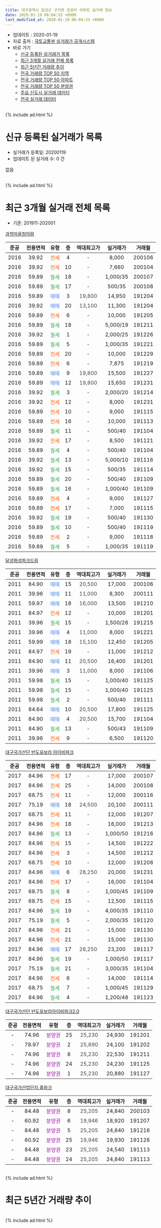 ```yaml
---
title: 대구광역시 달성군 구지면 응암리 아파트 실거래 정보
date: 2020-01-19 06:04:33 +0900
last_modified_at: 2020-01-19 06:04:33 +0900
---
```


* 업데이트 : 2020-01-19
* 자료 출처 : [국토교통부 실거래가 공개시스템](http://rt.molit.go.kr)
* 바로 가기
    * [신규 등록된 실거래가 목록](#신규-등록된-실거래가-목록)
    * [최근 3개월 실거래 전체 목록](#최근-3개월-실거래-전체-목록)
    * [최근 5년간 거래량 추이](#최근-5년간-거래량-추이)
    * [전국 거래량 TOP 50 지역](https://apt-info.github.io/apt-trade-info/최근-3개월-전국에서-가장-거래가-많이-발생한-지역)
    * [전국 거래량 TOP 50 아파트](https://apt-info.github.io/apt-trade-info/최근-3개월-전국에서-가장-거래가-많이-발생한-아파트)
    * [전국 거래량 TOP 50 분양권](https://apt-info.github.io/apt-trade-info/최근-3개월-전국에서-가장-거래가-많이-발생한-분양권)
    * [주요 신도시 실거래 데이터](https://apt-info.github.io/apt-trade-info/주요-신도시)
    * [전국 실거래 데이터](https://apt-info.github.io/apt-trade-info/전국)
<br>
{% include ad.html %}
<br>

# 신규 등록된 실거래가 목록
* 실거래가 등록일: 20200119
* 업데이트 된 실거래 수: 0 건

없음

<br>
{% include ad.html %}
<br>

# 최근 3개월 실거래 전체 목록
* 기준: 201911-202001


[과학마을청아람](https://search.naver.com/search.naver?query=%EB%8C%80%EA%B5%AC%EA%B4%91%EC%97%AD%EC%8B%9C+%EB%8B%AC%EC%84%B1%EA%B5%B0+%EA%B5%AC%EC%A7%80%EB%A9%B4+%EC%9D%91%EC%95%94%EB%A6%AC+%EA%B3%BC%ED%95%99%EB%A7%88%EC%9D%84%EC%B2%AD%EC%95%84%EB%9E%8C)

|준공|전용면적|유형|층|역대최고가|실거래가|거래월|
|:---:|:---:|:---:|:---:|:---:|:---:|:---:|
|2016|39.92|<span style="color:#ff5a00">전세</span>|4|<span style="color:#444444">-</span>|8,000|200106|
|2016|39.92|<span style="color:#ff5a00">전세</span>|10|<span style="color:#444444">-</span>|7,660|200104|
|2016|59.89|<span style="color:#34a853">월세</span>|18|<span style="color:#444444">-</span>|1,000/35|200107|
|2016|59.89|<span style="color:#34a853">월세</span>|17|<span style="color:#444444">-</span>|500/35|200108|
|2016|59.89|<span style="color:#4285f3">매매</span>|3|<span style="color:#444444">19,800</span>|14,950|191204|
|2016|39.92|<span style="color:#4285f3">매매</span>|20|<span style="color:#444444">13,100</span>|11,300|191204|
|2016|59.89|<span style="color:#ff5a00">전세</span>|6|<span style="color:#444444">-</span>|10,000|191205|
|2016|59.89|<span style="color:#34a853">월세</span>|18|<span style="color:#444444">-</span>|5,000/19|191211|
|2016|39.92|<span style="color:#34a853">월세</span>|1|<span style="color:#444444">-</span>|2,000/25|191226|
|2016|59.89|<span style="color:#34a853">월세</span>|5|<span style="color:#444444">-</span>|1,000/35|191221|
|2016|59.89|<span style="color:#ff5a00">전세</span>|20|<span style="color:#444444">-</span>|10,000|191229|
|2016|59.89|<span style="color:#ff5a00">전세</span>|6|<span style="color:#444444">-</span>|7,875|191219|
|2016|59.89|<span style="color:#4285f3">매매</span>|9|<span style="color:#444444">19,800</span>|15,500|191227|
|2016|59.89|<span style="color:#4285f3">매매</span>|12|<span style="color:#444444">19,800</span>|15,650|191231|
|2016|39.92|<span style="color:#34a853">월세</span>|3|<span style="color:#444444">-</span>|2,000/20|191214|
|2016|39.92|<span style="color:#ff5a00">전세</span>|12|<span style="color:#444444">-</span>|8,000|191231|
|2016|59.89|<span style="color:#ff5a00">전세</span>|10|<span style="color:#444444">-</span>|9,000|191115|
|2016|59.89|<span style="color:#ff5a00">전세</span>|16|<span style="color:#444444">-</span>|10,000|191113|
|2016|59.89|<span style="color:#34a853">월세</span>|11|<span style="color:#444444">-</span>|500/40|191104|
|2016|39.92|<span style="color:#ff5a00">전세</span>|17|<span style="color:#444444">-</span>|8,500|191121|
|2016|59.89|<span style="color:#34a853">월세</span>|4|<span style="color:#444444">-</span>|500/40|191104|
|2016|39.92|<span style="color:#34a853">월세</span>|13|<span style="color:#444444">-</span>|5,000/10|191116|
|2016|39.92|<span style="color:#34a853">월세</span>|15|<span style="color:#444444">-</span>|500/35|191114|
|2016|59.89|<span style="color:#34a853">월세</span>|20|<span style="color:#444444">-</span>|500/40|191109|
|2016|59.89|<span style="color:#34a853">월세</span>|16|<span style="color:#444444">-</span>|1,000/40|191109|
|2016|59.89|<span style="color:#ff5a00">전세</span>|4|<span style="color:#444444">-</span>|9,000|191127|
|2016|59.89|<span style="color:#ff5a00">전세</span>|17|<span style="color:#444444">-</span>|7,000|191115|
|2016|39.92|<span style="color:#34a853">월세</span>|19|<span style="color:#444444">-</span>|500/40|191130|
|2016|59.89|<span style="color:#34a853">월세</span>|10|<span style="color:#444444">-</span>|500/40|191119|
|2016|59.89|<span style="color:#ff5a00">전세</span>|2|<span style="color:#444444">-</span>|9,000|191118|
|2016|59.89|<span style="color:#34a853">월세</span>|5|<span style="color:#444444">-</span>|1,000/35|191119|

[달성화성파크드림](https://search.naver.com/search.naver?query=%EB%8C%80%EA%B5%AC%EA%B4%91%EC%97%AD%EC%8B%9C+%EB%8B%AC%EC%84%B1%EA%B5%B0+%EA%B5%AC%EC%A7%80%EB%A9%B4+%EC%9D%91%EC%95%94%EB%A6%AC+%EB%8B%AC%EC%84%B1%ED%99%94%EC%84%B1%ED%8C%8C%ED%81%AC%EB%93%9C%EB%A6%BC)

|준공|전용면적|유형|층|역대최고가|실거래가|거래월|
|:---:|:---:|:---:|:---:|:---:|:---:|:---:|
|2011|84.90|<span style="color:#4285f3">매매</span>|15|<span style="color:#444444">20,500</span>|17,000|200106|
|2011|39.96|<span style="color:#4285f3">매매</span>|11|<span style="color:#444444">11,000</span>|8,300|200111|
|2011|59.97|<span style="color:#4285f3">매매</span>|18|<span style="color:#444444">16,000</span>|13,500|191210|
|2011|84.97|<span style="color:#ff5a00">전세</span>|12|<span style="color:#444444">-</span>|10,000|191201|
|2011|39.96|<span style="color:#34a853">월세</span>|15|<span style="color:#444444">-</span>|1,500/28|191215|
|2011|39.96|<span style="color:#4285f3">매매</span>|4|<span style="color:#444444">11,000</span>|8,000|191221|
|2011|59.99|<span style="color:#4285f3">매매</span>|18|<span style="color:#444444">15,100</span>|12,450|191205|
|2011|84.97|<span style="color:#ff5a00">전세</span>|19|<span style="color:#444444">-</span>|11,000|191212|
|2011|84.90|<span style="color:#4285f3">매매</span>|11|<span style="color:#444444">20,500</span>|16,400|191201|
|2011|39.96|<span style="color:#4285f3">매매</span>|3|<span style="color:#444444">11,000</span>|8,000|191106|
|2011|59.98|<span style="color:#34a853">월세</span>|15|<span style="color:#444444">-</span>|1,000/40|191125|
|2011|59.98|<span style="color:#34a853">월세</span>|15|<span style="color:#444444">-</span>|1,000/40|191125|
|2011|59.98|<span style="color:#34a853">월세</span>|2|<span style="color:#444444">-</span>|500/40|191111|
|2011|84.64|<span style="color:#4285f3">매매</span>|10|<span style="color:#444444">20,500</span>|17,800|191125|
|2011|84.90|<span style="color:#4285f3">매매</span>|4|<span style="color:#444444">20,500</span>|15,700|191104|
|2011|84.90|<span style="color:#34a853">월세</span>|13|<span style="color:#444444">-</span>|500/43|191109|
|2011|39.96|<span style="color:#ff5a00">전세</span>|9|<span style="color:#444444">-</span>|6,500|191120|


<script async src="//pagead2.googlesyndication.com/pagead/js/adsbygoogle.js"></script>
<!-- 기본 -->
<ins class="adsbygoogle"
     style="display:block"
     data-ad-client="ca-pub-1142216861245946"
     data-ad-slot="4805727019"
     data-ad-format="auto"
     data-full-width-responsive="true"></ins>
<script>
(adsbygoogle = window.adsbygoogle || []).push({});
</script>


[대구국가산단 반도유보라 아이비파크](https://search.naver.com/search.naver?query=%EB%8C%80%EA%B5%AC%EA%B4%91%EC%97%AD%EC%8B%9C+%EB%8B%AC%EC%84%B1%EA%B5%B0+%EA%B5%AC%EC%A7%80%EB%A9%B4+%EC%9D%91%EC%95%94%EB%A6%AC+%EB%8C%80%EA%B5%AC%EA%B5%AD%EA%B0%80%EC%82%B0%EB%8B%A8+%EB%B0%98%EB%8F%84%EC%9C%A0%EB%B3%B4%EB%9D%BC+%EC%95%84%EC%9D%B4%EB%B9%84%ED%8C%8C%ED%81%AC)

|준공|전용면적|유형|층|역대최고가|실거래가|거래월|
|:---:|:---:|:---:|:---:|:---:|:---:|:---:|
|2017|84.96|<span style="color:#ff5a00">전세</span>|17|<span style="color:#444444">-</span>|17,000|200107|
|2017|84.96|<span style="color:#ff5a00">전세</span>|25|<span style="color:#444444">-</span>|14,000|200108|
|2017|68.75|<span style="color:#ff5a00">전세</span>|11|<span style="color:#444444">-</span>|12,000|200116|
|2017|75.19|<span style="color:#4285f3">매매</span>|18|<span style="color:#444444">24,500</span>|20,100|200111|
|2017|68.75|<span style="color:#ff5a00">전세</span>|11|<span style="color:#444444">-</span>|12,000|191207|
|2017|84.96|<span style="color:#ff5a00">전세</span>|18|<span style="color:#444444">-</span>|16,000|191213|
|2017|84.96|<span style="color:#34a853">월세</span>|13|<span style="color:#444444">-</span>|1,000/50|191216|
|2017|84.96|<span style="color:#ff5a00">전세</span>|15|<span style="color:#444444">-</span>|14,500|191222|
|2017|84.96|<span style="color:#ff5a00">전세</span>|3|<span style="color:#444444">-</span>|14,500|191212|
|2017|68.75|<span style="color:#ff5a00">전세</span>|10|<span style="color:#444444">-</span>|12,000|191208|
|2017|84.96|<span style="color:#4285f3">매매</span>|6|<span style="color:#444444">28,250</span>|20,000|191231|
|2017|84.96|<span style="color:#ff5a00">전세</span>|17|<span style="color:#444444">-</span>|16,000|191104|
|2017|68.75|<span style="color:#34a853">월세</span>|8|<span style="color:#444444">-</span>|1,000/45|191109|
|2017|68.75|<span style="color:#ff5a00">전세</span>|15|<span style="color:#444444">-</span>|12,500|191115|
|2017|84.96|<span style="color:#34a853">월세</span>|19|<span style="color:#444444">-</span>|4,000/35|191110|
|2017|75.19|<span style="color:#34a853">월세</span>|5|<span style="color:#444444">-</span>|2,000/35|191120|
|2017|84.96|<span style="color:#ff5a00">전세</span>|21|<span style="color:#444444">-</span>|15,000|191130|
|2017|84.96|<span style="color:#ff5a00">전세</span>|21|<span style="color:#444444">-</span>|15,000|191130|
|2017|84.96|<span style="color:#4285f3">매매</span>|17|<span style="color:#444444">28,250</span>|23,200|191117|
|2017|84.96|<span style="color:#34a853">월세</span>|19|<span style="color:#444444">-</span>|1,000/50|191117|
|2017|75.19|<span style="color:#34a853">월세</span>|21|<span style="color:#444444">-</span>|3,000/35|191104|
|2017|84.96|<span style="color:#ff5a00">전세</span>|6|<span style="color:#444444">-</span>|14,000|191114|
|2017|68.75|<span style="color:#34a853">월세</span>|7|<span style="color:#444444">-</span>|1,000/45|191129|
|2017|84.96|<span style="color:#34a853">월세</span>|4|<span style="color:#444444">-</span>|1,200/48|191123|

[대구국가산단 반도유보라아이비파크2.0](https://search.naver.com/search.naver?query=%EB%8C%80%EA%B5%AC%EA%B4%91%EC%97%AD%EC%8B%9C+%EB%8B%AC%EC%84%B1%EA%B5%B0+%EA%B5%AC%EC%A7%80%EB%A9%B4+%EC%9D%91%EC%95%94%EB%A6%AC+%EB%8C%80%EA%B5%AC%EA%B5%AD%EA%B0%80%EC%82%B0%EB%8B%A8+%EB%B0%98%EB%8F%84%EC%9C%A0%EB%B3%B4%EB%9D%BC%EC%95%84%EC%9D%B4%EB%B9%84%ED%8C%8C%ED%81%AC2.0)

|준공|전용면적|유형|층|역대최고가|실거래가|거래월|
|:---:|:---:|:---:|:---:|:---:|:---:|:---:|
|-|74.96|<span style="color:#9C11A5">분양권</span>|25|<span style="color:#444444">25,230</span>|24,930|191201|
|-|78.97|<span style="color:#9C11A5">분양권</span>|2|<span style="color:#444444">25,890</span>|24,100|191202|
|-|74.96|<span style="color:#9C11A5">분양권</span>|8|<span style="color:#444444">25,230</span>|22,530|191211|
|-|74.96|<span style="color:#9C11A5">분양권</span>|24|<span style="color:#444444">25,230</span>|24,230|191125|
|-|74.96|<span style="color:#9C11A5">분양권</span>|1|<span style="color:#444444">25,230</span>|20,880|191127|

[대구국가산업단지 줌파크](https://search.naver.com/search.naver?query=%EB%8C%80%EA%B5%AC%EA%B4%91%EC%97%AD%EC%8B%9C+%EB%8B%AC%EC%84%B1%EA%B5%B0+%EA%B5%AC%EC%A7%80%EB%A9%B4+%EC%9D%91%EC%95%94%EB%A6%AC+%EB%8C%80%EA%B5%AC%EA%B5%AD%EA%B0%80%EC%82%B0%EC%97%85%EB%8B%A8%EC%A7%80+%EC%A4%8C%ED%8C%8C%ED%81%AC)

|준공|전용면적|유형|층|역대최고가|실거래가|거래월|
|:---:|:---:|:---:|:---:|:---:|:---:|:---:|
|-|84.48|<span style="color:#9C11A5">분양권</span>|8|<span style="color:#444444">25,205</span>|24,840|200103|
|-|60.92|<span style="color:#9C11A5">분양권</span>|6|<span style="color:#444444">19,946</span>|18,920|191207|
|-|84.48|<span style="color:#9C11A5">분양권</span>|5|<span style="color:#444444">25,205</span>|24,840|191216|
|-|60.92|<span style="color:#9C11A5">분양권</span>|25|<span style="color:#444444">19,946</span>|19,930|191128|
|-|84.48|<span style="color:#9C11A5">분양권</span>|23|<span style="color:#444444">25,205</span>|24,540|191113|
|-|84.48|<span style="color:#9C11A5">분양권</span>|24|<span style="color:#444444">25,205</span>|24,840|191113|


<br>
{% include ad.html %}
<br>

# 최근 5년간 거래량 추이


<div style="width:100%;">
    <canvas id="deal_progress" height="200"></canvas>
</div>

<script>
new Chart(document.getElementById("deal_progress"), {
    type: 'line',
    data: {
        labels: ['201501','201502','201503','201504','201505','201506','201507','201508','201509','201510','201511','201512','201601','201602','201603','201604','201605','201606','201607','201608','201609','201610','201611','201612','201701','201702','201703','201704','201705','201706','201707','201708','201709','201710','201711','201712','201801','201802','201803','201804','201805','201806','201807','201808','201809','201810','201811','201812','201901','201902','201903','201904','201905','201906','201907','201908','201909','201910','201911','201912','202001'],
        datasets: [{
            label: '매매',
            pointRadius: 1,
            data: [0, 0, 0, 0, 0, 0, 0, 0, 0, 0, 0, 0, 0, 0, 0, 50, 21, 18, 18, 12, 5, 12, 10, 15, 20, 14, 21, 23, 24, 20, 52, 67, 45, 37, 24, 23, 15, 15, 20, 5, 13, 14, 9, 9, 11, 12, 8, 10, 10, 12, 57, 31, 22, 57, 66, 22, 14, 22, 9, 14, 4],
            borderColor: "rgba(255, 201, 14, 1)",
            backgroundColor: "rgba(255, 201, 14, 0.5)",
            fill: false,
            lineTension: 0
        },{
            label: '전월세',
            pointRadius: 1,
            data: [1, 1, 4, 2, 3, 2, 0, 3, 0, 0, 0, 1, 0, 0, 3, 10, 7, 3, 9, 10, 4, 3, 4, 8, 11, 22, 22, 24, 27, 27, 39, 34, 44, 31, 45, 27, 26, 25, 28, 10, 16, 15, 9, 11, 13, 13, 13, 16, 20, 9, 15, 15, 21, 20, 30, 31, 21, 26, 32, 17, 7],
            borderColor: "rgba(0, 141, 185, 1)",
            backgroundColor: "rgba(0, 141, 185, 0.5)",
            fill: false,
            lineTension: 0
        }
        ]
    },
    options: {
        responsive: true,
        title: {
            display: false
        },
        tooltips: {
            mode: 'index',
            intersect: false
        },
        hover: {
            mode: 'nearest',
            intersect: true
        },
        scales: {
            xAxes: [{
                display: true,
                scaleLabel: {
                    display: true,
                    labelString: '년/월'
                }
            }],
            yAxes: [{
                display: true,
                ticks: {
                    suggestedMin: 0,
                },
                scaleLabel: {
                    display: true,
                    labelString: '실거래 수'
                }
            }]
        }
    }
});

</script>


<br>
{% include ad.html %}
<br>


